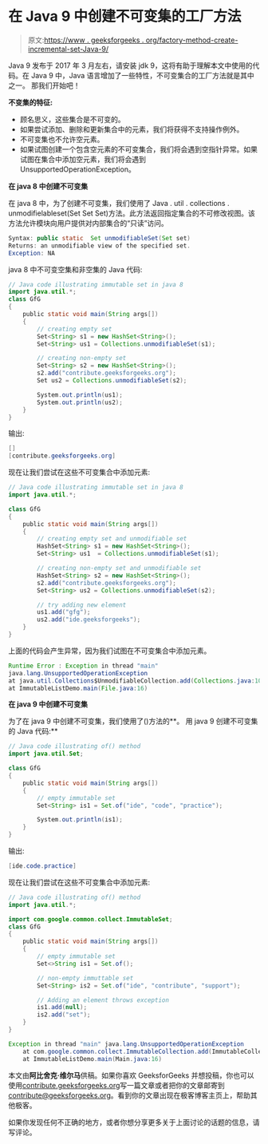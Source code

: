# 在 Java 9 中创建不可变集的工厂方法

> 原文:[https://www . geeksforgeeks . org/factory-method-create-incremental-set-Java-9/](https://www.geeksforgeeks.org/factory-method-create-immutable-set-java-9/)

Java 9 发布于 2017 年 3 月左右，请安装 jdk 9，这将有助于理解本文中使用的代码。在 Java 9 中，Java 语言增加了一些特性，不可变集合的工厂方法就是其中之一。
那我们开始吧！

**不变集的特征:**

*   顾名思义，这些集合是不可变的。
*   如果尝试添加、删除和更新集合中的元素，我们将获得不支持操作例外。
*   不可变集也不允许空元素。
*   如果试图创建一个包含空元素的不可变集合，我们将会遇到空指针异常。如果试图在集合中添加空元素，我们将会遇到 UnsupportedOperationException。

**在 java 8 中创建不可变集** 

在 java 8 中，为了创建不可变集，我们使用了 Java . util . collections . unmodifielableset(Set Set Set)方法。此方法返回指定集合的不可修改视图。该方法允许模块向用户提供对内部集合的“只读”访问。

```java
Syntax: public static  Set unmodifiableSet(Set set)
Returns: an unmodifiable view of the specified set.
Exception: NA

```

java 8 中不可变空集和非空集的 Java 代码:

```java
// Java code illustrating immutable set in java 8
import java.util.*;
class GfG
{
    public static void main(String args[])
    {
        // creating empty set
        Set<String> s1 = new HashSet<String>();
        Set<String> us1 = Collections.unmodifiableSet(s1);

        // creating non-empty set
        Set<String> s2 = new HashSet<String>();
        s2.add("contribute.geeksforgeeks.org");
        Set us2 = Collections.unmodifiableSet(s2);

        System.out.println(us1);
        System.out.println(us2);
    }
}
```

输出:

```java
[]
[contribute.geeksforgeeks.org]

```

现在让我们尝试在这些不可变集合中添加元素:

```java
// Java code illustrating immutable set in java 8
import java.util.*;

class GfG
{
    public static void main(String args[])
    {
        // creating empty set and unmodifiable set
        HashSet<String> s1 = new HashSet<String>();
        Set<String> us1  = Collections.unmodifiableSet(s1);

        // creating non-empty set and unmodifiable set
        HashSet<String> s2 = new HashSet<String>();
        s2.add("contribute.geeksforgeeks.org");
        Set<String> us2 = Collections.unmodifiableSet(s2);

        // try adding new element
        us1.add("gfg");
        us2.add("ide.geeksforgeeks");
    }
}
```

上面的代码会产生异常，因为我们试图在不可变集合中添加元素。

```java
Runtime Error : Exception in thread "main" 
java.lang.UnsupportedOperationException
at java.util.Collections$UnmodifiableCollection.add(Collections.java:1055)
at ImmutableListDemo.main(File.java:16)

```

**在 java 9 中创建不可变集** 

为了在 java 9 中创建不可变集，我们使用了()方法的**。
用 java 9 创建不可变集的 Java 代码:**

```java
// Java code illustrating of() method
import java.util.Set;

class GfG
{
    public static void main(String args[])
    {
        // empty immutable set
        Set<String> is1 = Set.of("ide", "code", "practice");

        System.out.println(is1);
    }
}
```

输出:

```java
[ide.code.practice]

```

现在让我们尝试在这些不可变集合中添加元素:

```java
// Java code illustrating of() method
import java.util.*;

import com.google.common.collect.ImmutableSet;
class GfG
{
    public static void main(String args[])
    {
        // empty immutable set
        Set<>String is1 = Set.of();

        // non-empty immuttable set
        Set<String> is2 = Set.of("ide", "contribute", "support");

        // Adding an element throws exception
        is1.add(null);
        is2.add("set");             
    }
}
```

```java
Exception in thread "main" java.lang.UnsupportedOperationException
    at com.google.common.collect.ImmutableCollection.add(ImmutableCollection.java:218)
    at ImmutableListDemo.main(Main.java:16)
```

本文由**阿比舍克·维尔马**供稿。如果你喜欢 GeeksforGeeks 并想投稿，你也可以使用[contribute.geeksforgeeks.org](http://www.contribute.geeksforgeeks.org)写一篇文章或者把你的文章邮寄到 contribute@geeksforgeeks.org。看到你的文章出现在极客博客主页上，帮助其他极客。

如果你发现任何不正确的地方，或者你想分享更多关于上面讨论的话题的信息，请写评论。